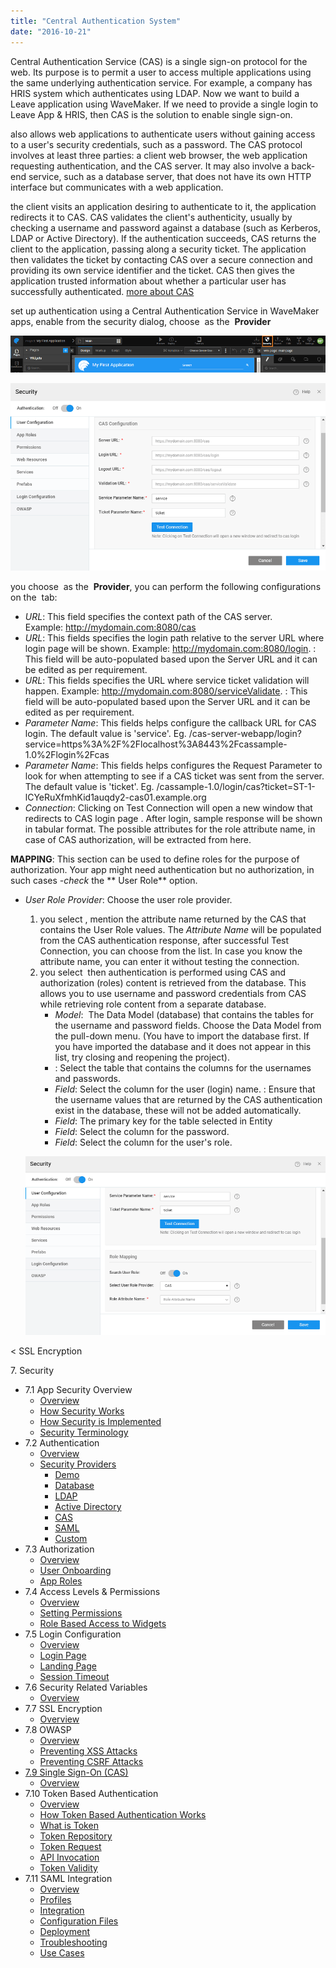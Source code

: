 ```yaml
---
title: "Central Authentication System"
date: "2016-10-21"
---
```


Central Authentication Service (CAS) is a single sign-on protocol for the web. Its purpose is to permit a user to access multiple applications using the same underlying authentication service. For example, a company has HRIS system which authenticates using LDAP. Now we want to build a Leave application using WaveMaker. If we need to provide a single login to Leave App & HRIS, then CAS is the solution to enable single sign-on.

also allows web applications to authenticate users without gaining access to a user's security credentials, such as a password. The CAS protocol involves at least three parties: a client web browser, the web application requesting authentication, and the CAS server. It may also involve a back-end service, such as a database server, that does not have its own HTTP interface but communicates with a web application.

the client visits an application desiring to authenticate to it, the application redirects it to CAS. CAS validates the client's authenticity, usually by checking a username and password against a database (such as Kerberos, LDAP or Active Directory). If the authentication succeeds, CAS returns the client to the application, passing along a security ticket. The application then validates the ticket by contacting CAS over a secure connection and providing its own service identifier and the ticket. CAS then gives the application trusted information about whether a particular user has successfully authenticated. [more about CAS](https://wiki.jasig.org/display/CAS/Home)

set up authentication using a Central Authentication Service in WaveMaker apps, enable from the security dialog, choose  as the  **Provider**

[![](../assets/sec_access.png)](../assets/sec_access.png)

[![](../assets/sec_user_cas.png)](../assets/sec_user_cas.png)

you choose  as the  **Provider**, you can perform the following configurations on the  tab:

- _URL_: This field specifies the context path of the CAS server. Example: http://mydomain.com:8080/cas
- _URL_: This fields specifies the login path relative to the server URL where login page will be shown. Example: http://mydomain.com:8080/login. : This field will be auto-populated based upon the Server URL and it can be edited as per requirement.
- _URL_: This fields specifies the URL where service ticket validation will happen. Example: http://mydomain.com:8080/serviceValidate. : This field will be auto-populated based upon the Server URL and it can be edited as per requirement.
- _Parameter Name_: This fields helps configure the callback URL for CAS login. The default value is 'service'. Eg. /cas-server-webapp/login? service=https%3A%2F%2Flocalhost%3A8443%2Fcassample-1.0%2Flogin%2Fcas
- _Parameter Name_: This fields helps configures the Request Parameter to look for when attempting to see if a CAS ticket was sent from the server. The default value is 'ticket'. Eg. /cassample-1.0/login/cas?ticket=ST-1-lCYeRuXfmhKid1auqdy2-cas01.example.org
- _Connection_: Clicking on Test Connection will open a new window that redirects to CAS login page . After login, sample response will be shown in tabular format. The possible attributes for the role attribute name, in case of CAS authorization, will be extracted from here.

**MAPPING**: This section can be used to define roles for the purpose of authorization. Your app might need authentication but no authorization, in such cases _\-check_ the ** User Role** option.

- _User Role Provider_: Choose the user role provider.
    
    1. you select , mention the attribute name returned by the CAS that contains the User Role values. The _Attribute Name_ will be populated from the CAS authentication response, after successful Test Connection, you can choose from the list. In case you know the attribute name, you can enter it without testing the connection.
    2. you select  then authentication is performed using CAS and authorization (roles) content is retrieved from the database. This allows you to use username and password credentials from CAS while retrieving role content from a separate database.
        - _Model_:  The Data Model (database) that contains the tables for the username and password fields. Choose the Data Model from the pull-down menu. (You have to import the database first. If you have imported the database and it does not appear in this list, try closing and reopening the project).
        - : Select the table that contains the columns for the usernames and passwords.
        - _Field_: Select the column for the user (login) name. : Ensure that the username values that are returned by the CAS authentication exist in the database, these will not be added automatically.
        - _Field_: The primary key for the table selected in Entity
        - _Field_: Select the column for the password.
        - _Field_: Select the column for the user's role.
    
    [![](../assets/sec_user_cas_role.png)](../assets/sec_user_cas_role.png)

< SSL Encryption

7\. Security

- 7.1 App Security Overview
    - [Overview](/learn/app-security/app-security/#)
    - [How Security Works](/learn/app-security/app-security/#working)
    - [How Security is Implemented](/learn/app-security/app-security/#implementation)
    - [Security Terminology](/learn/app-security/app-security/#terminology)
- 7.2 Authentication
    - [Overview](/learn/app-security/authentication/)
    - [Security Providers](/learn/app-security/authentication/#security-providers)
        - [Demo](/learn/app-security/authentication/#demo)
        - [Database](/learn/app-security/authentication/#database)
        - [LDAP](/learn/app-security/authentication/#ldap)
        - [Active Directory](/learn/app-security/authentication/#ad)
        - [CAS](/learn/app-security/authentication/#cas)
        - [SAML](/learn/app-security/authentication/#saml)
        - [Custom](/learn/app-security/authentication/#custom)
- 7.3 Authorization
    - [Overview](/learn/app-security/authorization/)
    - [User Onboarding](/learn/app-security/authorization/#user-onboarding)
    - [App Roles](/learn/app-security/authorization/#app-roles)
- 7.4 Access Levels & Permissions
    - [Overview](/learn/app-security/access-levels-permissions/)
    - [Setting Permissions](/learn/app-security/access-levels-permissions/#setting-permissions)
    - [Role Based Access to Widgets](/learn/app-security/access-levels-permissions/#role-based-access)
- 7.5 Login Configuration
    - [Overview](/learn/app-security/login-configuration/)
    - [Login Page](/learn/app-security/login-configuration/#login-page)
    - [Landing Page](/learn/app-security/login-configuration/#landing-page)
    - [Session Timeout](/learn/app-security/login-configuration/#session-timeout)
- 7.6 Security Related Variables
    - [Overview](/learn/app-security/security-variables)
- 7.7 SSL Encryption
    - [Overview](/learn/app-security/ssl-encryption/)
- 7.8 OWASP
    - [Overview](/learn/app-security/owasp/)
    - [Preventing XSS Attacks](/learn/app-security/owasp/#xss)
    - [Preventing CSRF Attacks](/learn/app-security/owasp/#csrf)
- [7.9 Single Sign-On (CAS)](#)
    - [Overview](#)
- 7.10 Token Based Authentication
    - [Overview](/learn/app-security/token-based-authentication/)
    - [How Token Based Authentication Works](/learn/app-security/token-based-authentication/#working)
    - [What is Token](/learn/app-security/token-based-authentication/#token)
    - [Token Repository](/learn/app-security/token-based-authentication/#token-repository)
    - [Token Request](/learn/app-security/token-based-authentication/#token-request)
    - [API Invocation](/learn/app-security/token-based-authentication/#api-invocation)
    - [Token Validity](/learn/app-security/token-based-authentication/#token-validity)
- 7.11 SAML Integration
    - [Overview](/learn/app-development/app-security/saml-integration/)
    - [Profiles](/learn/app-development/app-security/saml-integration/#profiles)
    - [Integration](/learn/app-development/app-security/saml-integration/#integration)
    - [Configuration Files](/learn/app-development/app-security/saml-integration/#files)
    - [Deployment](/learn/app-development/app-security/saml-integration/#deployment)
    - [Troubleshooting](/learn/app-development/app-security/saml-integration/#troubleshooting)
    - [Use Cases](/learn/app-development/app-security/saml-integration/#use-cases)

